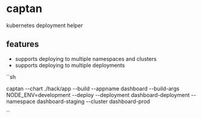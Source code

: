 # captan
kubernetes deployment helper


## features
- supports deploying to multiple namespaces and clusters
- supports deploying to multiple deployments

``sh

captan 
    --chart ./hack/app
    --build
    --appname dashboard 
    --build-args NODE_ENV=development
    --deploy
    --deployment dashboard-deployment
    --namespace dashboard-staging
    --cluster dashboard-prod
    
``
